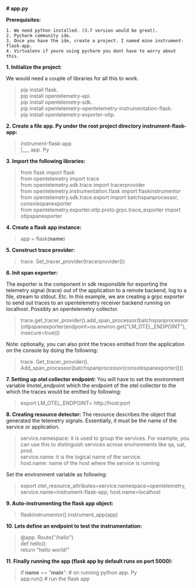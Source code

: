 **# app.py**

**Prerequisites:**
```
1. We need python installed. (3.7 version would be great).
2. Pycharm community ide.
3. Once you have the ide, create a project. I named mine instrument-flask-app.
4. Virtualenv if youre using pycharm you dont have to worry about this.
```

**1. Initialize the project:**

We would need a couple of libraries for all this to work.

>pip install flask.  
>pip install opentelemetry-api.  
>pip install opentelemetry-sdk.  
>pip install opentelemetry-opentelemetry-instrumentation-flask.  
>pip install opentelemetry-exporter-otlp.  

**2. Create a file app. Py under the root project directory instrument-flask-app:**

>instrument-flask-app  
|___ app. Py

**3. Import the following libraries:**

>from flask import flask  
from opentelemetry import trace  
from opentelemetry.sdk.trace import tracerprovider  
from opentelemetry.instrumentation.flask import flaskinstrumentor  
from opentelemetry.sdk.trace.export import batchspanprocessor, consolespanexporter  
from opentelemetry.exporter.otlp.proto.grpc.trace_exporter import otlpspanexporter  

**4. Create a flask app instance:**

>app = flask(__name__)

**5. Construct trace provider:**

>trace. Set_tracer_provider(tracerprovider())

**6. Init span exporter:**

The exporter is the component in sdk responsible for exporting the telemetry signal (trace) out of the application to a remote backend, log to a file, stream to stdout. Etc. In this example, we are creating a grpc exporter to send out traces to an opentelemetry receiver backend running on localhost. Possibly an opentelemetry collector.
>trace.get_tracer_provider().add_span_processor(batchspanprocessor
(otlpspanexporter(endpoint=os.environ.get("LM_OTEL_ENDPOINT"), insecure=true)))

Note: optionally, you can also print the traces emitted from the application on the console by doing the following:  
>trace. Get_tracer_provider(). Add_span_processor(batchspanprocessor(consolespanexporter()))

**7. Setting up otel collector endpoint:**
You will have to set the environment variable lmotel_endpoint which the endpoint of the otel collector to the which the traces would be emitted by following:
>export LM_OTEL_ENDPOINT= http://host:port

**8. Creating resource detector:**
The resource describes the object that generated the telemetry signals. Essentially, it must be the name of the service or application.

>service.namespace: it is used to group the services. For example, you can use this to distinguish services across environments like qa, uat, prod.  
service.name: it is the logical name of the service.  
host.name: name of the host where the service is running

Set the environment variable as following:
>export otel_resource_attributes=service.namespace=opentelemetry, service.name=instrument-flask-app, host.name=localhost

**9. Auto-instrumenting the flask app object:**

>flaskinstrumentor().instrument_app(app)

**10. Lets define an endpoint to test the instrumentation:**

>@app. Route("/hello")  
def hello():  
return "hello world!"  

**11. Finally running the app (flask app by default runs on port 5000):**

>if __name__ == "__main__": 	# on running python app. Py  
app.run() 		  	            # run the flask app
